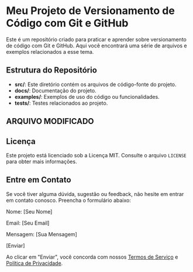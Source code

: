 # Meu Projeto de Versionamento de Código com Git e GitHub

Este é um repositório criado para praticar e aprender sobre versionamento de código com Git e GitHub. Aqui você encontrará uma série de arquivos e exemplos relacionados a esse tema.

## Estrutura do Repositório

- **src/**: Este diretório contém os arquivos de código-fonte do projeto.
- **docs/**: Documentação do projeto.
- **examples/**: Exemplos de uso do código ou funcionalidades.
- **tests/**: Testes relacionados ao projeto.

## ARQUIVO MODIFICADO

## Licença

Este projeto está licenciado sob a Licença MIT. Consulte o arquivo `LICENSE` para obter mais informações.

## Entre em Contato

Se você tiver alguma dúvida, sugestão ou feedback, não hesite em entrar em contato conosco. Preencha o formulário abaixo:

Nome: [Seu Nome]

Email: [Seu Email]

Mensagem: [Sua Mensagem]

[Enviar]

Ao clicar em "Enviar", você concorda com nossos [Termos de Serviço](link_para_os_termos_de_servico) e [Política de Privacidade](link_para_a_politica_de_privacidade).
